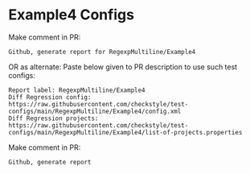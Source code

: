 # Example4 Configs
Make comment in PR:
```
Github, generate report for RegexpMultiline/Example4
```
OR as alternate:
Paste below given to PR description to use such test configs:
```
Report label: RegexpMultiline/Example4
Diff Regression config: https://raw.githubusercontent.com/checkstyle/test-configs/main/RegexpMultiline/Example4/config.xml
Diff Regression projects: https://raw.githubusercontent.com/checkstyle/test-configs/main/RegexpMultiline/Example4/list-of-projects.properties
```
Make comment in PR:
```
Github, generate report
```

